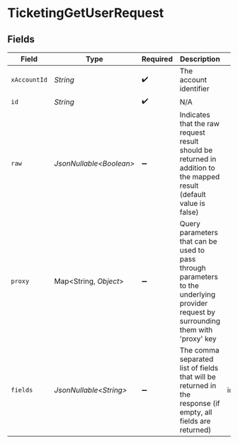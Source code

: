 # TicketingGetUserRequest


## Fields

| Field                                                                                                                                                          | Type                                                                                                                                                           | Required                                                                                                                                                       | Description                                                                                                                                                    | Example                                                                                                                                                        |
| -------------------------------------------------------------------------------------------------------------------------------------------------------------- | -------------------------------------------------------------------------------------------------------------------------------------------------------------- | -------------------------------------------------------------------------------------------------------------------------------------------------------------- | -------------------------------------------------------------------------------------------------------------------------------------------------------------- | -------------------------------------------------------------------------------------------------------------------------------------------------------------- |
| `xAccountId`                                                                                                                                                   | *String*                                                                                                                                                       | :heavy_check_mark:                                                                                                                                             | The account identifier                                                                                                                                         |                                                                                                                                                                |
| `id`                                                                                                                                                           | *String*                                                                                                                                                       | :heavy_check_mark:                                                                                                                                             | N/A                                                                                                                                                            |                                                                                                                                                                |
| `raw`                                                                                                                                                          | *JsonNullable\<Boolean>*                                                                                                                                       | :heavy_minus_sign:                                                                                                                                             | Indicates that the raw request result should be returned in addition to the mapped result (default value is false)                                             |                                                                                                                                                                |
| `proxy`                                                                                                                                                        | Map\<String, *Object*>                                                                                                                                         | :heavy_minus_sign:                                                                                                                                             | Query parameters that can be used to pass through parameters to the underlying provider request by surrounding them with 'proxy' key                           |                                                                                                                                                                |
| `fields`                                                                                                                                                       | *JsonNullable\<String>*                                                                                                                                        | :heavy_minus_sign:                                                                                                                                             | The comma separated list of fields that will be returned in the response (if empty, all fields are returned)                                                   | id,remote_id,type,name,primary_email,primary_phone,username,active,first_name,last_name,customer_account_reference,created_at,updated_at,unified_custom_fields |